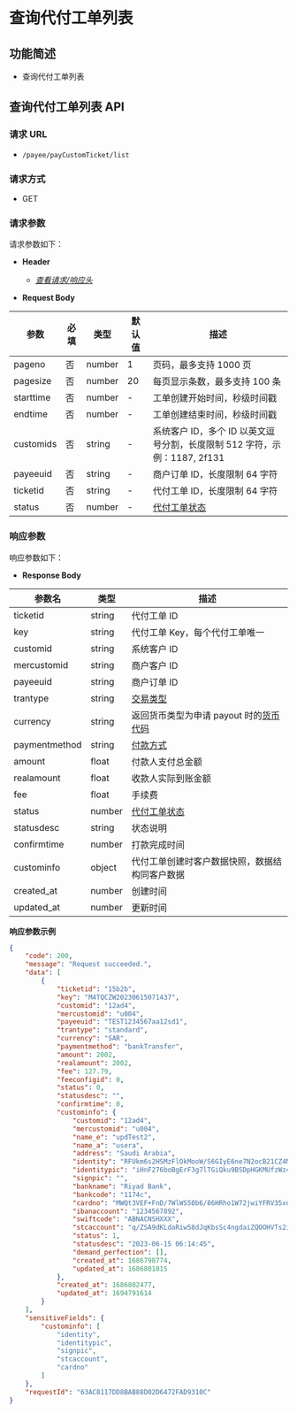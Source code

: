 # 查询代付工单列表

## 功能简述

- 查询代付工单列表

## 查询代付工单列表 API

### 请求 URL

- `/payee/payCustomTicket/list`

### 请求方式

- GET

### 请求参数

请求参数如下：

- **Header**

  - [_查看请求/响应头_](/zh/payoutApi/apiRule/header)

- **Request Body**

| **参数**  | **必填** | **类型** | **默认值** | **描述**                                                                  |
| --------- | -------- | -------- | ---------- | ------------------------------------------------------------------------- |
| pageno    | 否       | number   | 1          | 页码，最多支持 1000 页                                                    |
| pagesize  | 否       | number   | 20         | 每页显示条数，最多支持 100 条                                             |
| starttime | 否       | number   | -          | 工单创建开始时间，秒级时间戳                                              |
| endtime   | 否       | number   | -          | 工单创建结束时间，秒级时间戳                                              |
| customids | 否       | string   | -          | 系统客户 ID，多个 ID 以英文逗号分割，长度限制 512 字符，示例：1187, 2f131 |
| payeeuid  | 否       | string   | -          | 商户订单 ID，长度限制 64 字符                                             |
| ticketid  | 否       | string   | -          | 代付工单 ID，长度限制 64 字符                                             |
| status    | 否       | number   | -          | [代付工单状态](/zh/payoutApi/appendix/paymentStatus)                      |

### 响应参数

响应参数如下：

- **Response Body**

| **参数名**    | **类型** | **描述**                                                                  |
| ------------- | -------- | ------------------------------------------------------------------------- |
| ticketid      | string   | 代付工单 ID                                                               |
| key           | string   | 代付工单 Key，每个代付工单唯一                                            |
| customid      | string   | 系统客户 ID                                                               |
| mercustomid   | string   | 商户客户 ID                                                               |
| payeeuid      | string   | 商户订单 ID                                                               |
| trantype      | string   | [交易类型](/zh/payoutApi/appendix/tranType)                               |
| currency      | string   | 返回货币类型为申请 payout 时的[货币代码](/zh/payoutApi/appendix/currency) |
| paymentmethod | string   | [付款方式](/zh/payoutApi/appendix/paymentMethod)                          |
| amount        | float    | 付款人支付总金额                                                          |
| realamount    | float    | 收款人实际到账金额                                                        |
| fee           | float    | 手续费                                                                    |
| status        | number   | [代付工单状态](/zh/payoutApi/appendix/paymentStatus)                      |
| statusdesc    | string   | 状态说明                                                                  |
| confirmtime   | number   | 打款完成时间                                                              |
| custominfo    | object   | 代付工单创建时客户数据快照，数据结构同客户数据                            |
| created_at    | number   | 创建时间                                                                  |
| updated_at    | number   | 更新时间                                                                  |

**响应参数示例**

```json
{
    "code": 200,
    "message": "Request succeeded.",
    "data": [
        {
            "ticketid": "15b2b",
            "key": "M4TQCZW20230615071437",
            "customid": "12ad4",
            "mercustomid": "u004",
            "payeeuid": "TEST1234567aa12sd1",
            "trantype": "standard",
            "currency": "SAR",
            "paymentmethod": "bankTransfer",
            "amount": 2002,
            "realamount": 2002,
            "fee": 127.79,
            "feeconfigid": 0,
            "status": 0,
            "statusdesc": "",
            "confirmtime": 0,
            "custominfo": {
                "customid": "12ad4",
                "mercustomid": "u004",
                "name_e": "updTest2",
                "name_a": "usera",
                "address": "Saudi Arabia",
                "identity": "RFUkm6s2HSMzFlOkMooW/S6GIyE6ne7N2ocB21CZ4MG+XCvaaJnj0NfM3cRz31iZBFWJZVXLPSHpuPCBpTb1XEdkUAoiVslejvmCEAJW3VoOM+3uUPD9ucDWxu00usxDGVLLsz3rJ+zpjGfITjWi1EWLLA62JskzvyjGFyL7sS+DjPO0aXUVU3vwNBHKrXqxzvc8W4nplJCFsDfIZrcJLRdYR5Pmwc1m6EjILHFm3G77tWKeIM+MLHl0WzeVUivdYqg+RWDCQ+dSHNS6w44eLp4JOs/WhI/loXZnR8GuxZftwsxoSors0IN6AydPZtLpraMSM5z3rivLN3CcwbQRWA==",
                "identitypic": "iHnF276boBgErF3g7lTGiQku9BSDpHGKMUfzWz4scsWaj7mNl3o//g3t4ytqQ22FFLJKdAatyA/nhc5q20J/T63OfNqAsqkZaxQ8Seh+CDnK9o9T6z6lM1G1QG/2Zh6VW0iB/awMf5iZQg/vwmsSPM5enZye19sxzLVHy0bqB0rnYC3faG277XODWuyyBaWv8w726l3YBYvoh+/Li8x3pxXyXOEVySCYTZicQ3MNyU5fMQyKuI8tB+bokaixTdnnSmUmaXo0pgsJ5YwX3AzNdlw4bnuN6f7SzzNshKK4H1eUIpkwnEEx+MBVEE21728LQrml8gmzFwY8BTZLfVayfQ==",
                "signpic": "",
                "bankname": "Riyad Bank",
                "bankcode": "1174c",
                "cardno": "MWQt3VEF+FnD/7WlWS50b6/86HRho1W72jwiYFRV35xu4QvPgmybhixAha3wX2QsiclczmJsjSgHJVD6MtQWNl9hc2lt52/fNkT8U1if0xMf3oMw9PR6wen9NpQUvca3r8YqZzsk29kU087dzyc4zVHajiCra8GwVIhO9Z8D1NOFmbU/yqydnba4hATZK8eDOkQZYTzCBD2ynx0JcgoHjvN3kiVelFEEhzf75ucloVJUSPeCizMi8v40u+Gu57w1GpKYs0uDOKrk6JV4R2e72frcFuA79Lsw1WW/bEg++9R6cWWzoLgD7aaG+4EYGmr6Wdf0R1QqcgHtHJS7NFuQCg==",
                "ibanaccount": "1234567892",
                "swiftcode": "ABNACNSHXXX",
                "stcaccount": "q/ZSA9dKLdaRiw58dJqKbsSc4ngdaiZQOOHVTs2iICVMQEZifuIIRd0wDO1+X8clsKBzpVnua6TdfopvjJ5sM+Xp46yrsYsAjdnBZUfhRsEsd4cVO+UX+YSRrxI0MhyL0cYE+i5u6VpGb5ArN8deK2lWsinEUR9uel70gOqjSnJ3xyMyXzDeo3x9n4Dgi6hjtMbNG/+sFZSDWhMbMgZOXujHukJf1aaFVeHQxrH94/qHFma0wPShiI5QnhyFOm4NwtsmMYzL45neOkuDwluEApZ29LgfvLJygoBRSRad8AvAjcMiuxOqxK0QbRt0AeN6SMXzZl7CrF3xUTsDUzw4QQ==",
                "status": 1,
                "statusdesc": "2023-06-15 06:14:45",
                "demand_perfection": [],
                "created_at": 1686798774,
                "updated_at": 1686801815
            },
            "created_at": 1686802477,
            "updated_at": 1694791614
        }
    ],
    "sensitiveFields": {
        "custominfo": [
            "identity",
            "identitypic",
            "signpic",
            "stcaccount",
            "cardno"
        ]
    },
    "requestId": "63AC8117DD8BAB88D02D6472FAD9310C"
}
```